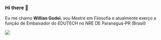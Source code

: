 ### Hi there 👋

Eu me chamo **Willian Godoi**, sou Mestre em Filosofia e atualmente exerço a função de Embaixador do EDUTECH no NRE DE Paranaguá-PR (Brasil)

[![](https://img.shields.io/badge/YouTube-FF0000?style=for-the-badge&logo=youtube&logoColor=white)](https://www.youtube.com/@WilliandosSantosGodoi)
